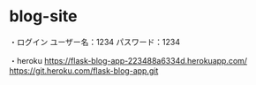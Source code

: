 # blog-site

・ログイン
ユーザー名：1234
パスワード：1234

・heroku
https://flask-blog-app-223488a6334d.herokuapp.com/ 
https://git.heroku.com/flask-blog-app.git